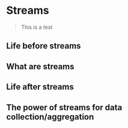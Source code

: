 # Streams

> This is a test

## Life before streams

## What are streams

## Life after streams

## The power of streams for data collection/aggregation